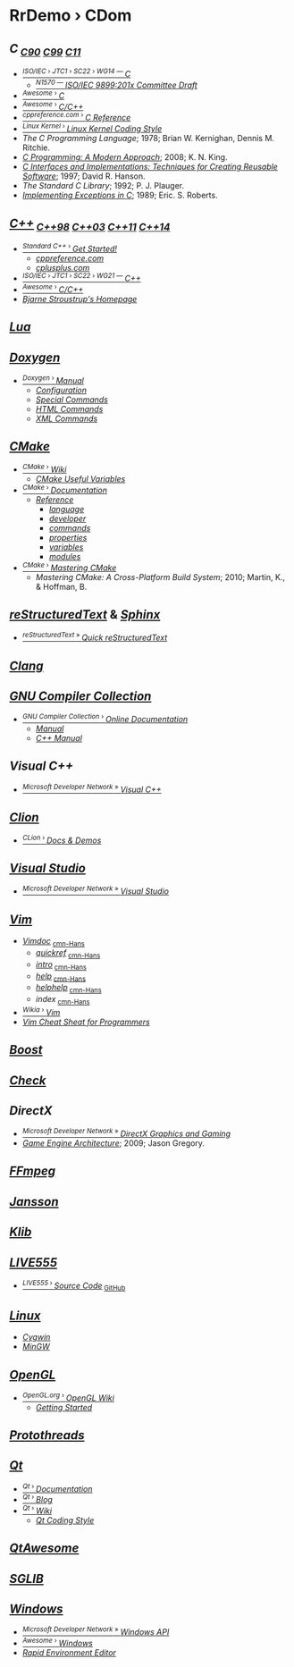 # RrDemo › CDom

## *C*<sub> [*C90*](http://iso.org/iso/catalogue_detail.htm?csnumber=17782 "ISO/IEC 9899:1990") [*C99*](http://iso.org/iso/catalogue_detail.htm?csnumber=29237 "ISO/IEC 9899:1999") [*C11*](http://iso.org/iso/catalogue_detail.htm?csnumber=57853 "ISO/IEC 9899:2011")</sub>
- [<sup>*ISO/IEC* › *JTC1* › *SC22* › *WG14* — </sup>*C*](http://open-std.org/jtc1/sc22/wg14/)
    - [<sup>*N1570* — </sup>*ISO/IEC 9899:201x Committee Draft*](http://open-std.org/jtc1/sc22/wg14/www/docs/n1570.pdf)
- [<sup>*Awesome* › </sup>*C*](http://notabug.org/koz.ross/awesome-c)
- [<sup>*Awesome* › </sup>*C/C++*](http://fffaraz.github.io/awesome-cpp/)
- [<sup>*cppreference.com* › </sup>*C Reference*](http://cppreference.com/w/c)
- [<sup>*Linux Kernel* › </sup>*Linux Kernel Coding Style*](http://kernel.org/doc/Documentation/CodingStyle)
- *The C Programming Language*; 1978; Brian W. Kernighan, Dennis M. Ritchie.
- [*C Programming: A Modern Approach*](http://knking.com/books/c2); 2008; K. N. King.
- [*C Interfaces and Implementations: Techniques for Creating Reusable Software*](http://github.com/drh/cii); 1997; David R. Hanson.
- *The Standard C Library*; 1992; P. J. Plauger.
- [*Implementing Exceptions in C*](http://hpl.hp.com/techreports/Compaq-DEC/SRC-RR-40.pdf); 1989; Eric. S. Roberts.

## [*C++*](http://isocpp.org/)<sub> [*C++98*](http://iso.org/iso/catalogue_detail.htm?csnumber=25845 "ISO/IEC 14882:1998") [*C++03*](http://iso.org/iso/catalogue_detail.htm?csnumber=38110 "ISO/IEC 14882:2003") [*C++11*](http://iso.org/iso/catalogue_detail.htm?csnumber=50372 "ISO/IEC 14882:2011") [*C++14*](http://iso.org/iso/catalogue_detail.htm?csnumber=64029 "ISO/IEC 14882:2014")</sub>
- [<sup>*Standard C++* › </sup>*Get Started!*](http://isocpp.org/get-started)
    - [*cppreference.com*](http://cppreference.com/)
    - [*cplusplus.com*](http://cplusplus.com/)
- [<sup>*ISO/IEC* › *JTC1* › *SC22* › *WG21* — </sup>*C++*](http://open-std.org/jtc1/sc22/wg21/)
- [<sup>*Awesome* › </sup>*C/C++*](http://fffaraz.github.io/awesome-cpp/)
- [*Bjarne Stroustrup's Homepage*](http://stroustrup.com/)

## [*Lua*](http://lua.org/)

## [*Doxygen*](http://doxygen.org/)
- [<sup>*Doxygen* › </sup>*Manual*](http://doxygen.org/manual/)
    - [*Configuration*](http://doxygen.org/manual/config.html)
    - [*Special Commands*](http://doxygen.org/manual/commands.html)
    - [*HTML Commands*](http://doxygen.org/manual/htmlcmds.html)
    - [*XML Commands*](http://doxygen.org/manual/xmlcmds.html)

## [*CMake*](http://cmake.org/)
- [<sup>*CMake* › </sup>*Wiki*](http://cmake.org/Wiki/CMake)
    - [*CMake Useful Variables*](http://cmake.org/Wiki/CMake_Useful_Variables)
- [<sup>*CMake* › </sup>*Documentation*](http://cmake.org/documentation/)
    - [*Reference*](http://cmake.org/cmake/help/latest/)
        - [*language*](http://cmake.org/cmake/help/latest/manual/cmake-language.7.html)
        - [*developer*](http://cmake.org/cmake/help/latest/manual/cmake-developer.7.html)
        - [*commands*](http://cmake.org/cmake/help/latest/manual/cmake-commands.7.html)
        - [*properties*](http://cmake.org/cmake/help/latest/manual/cmake-properties.7.html)
        - [*variables*](http://cmake.org/cmake/help/latest/manual/cmake-variables.7.html)
        - [*modules*](http://cmake.org/cmake/help/latest/manual/cmake-modules.7.html)
- [<sup>*CMake* › </sup>*Mastering CMake*](http://kitware.com/products/books.php)
    - *Mastering CMake: A Cross-Platform Build System*; 2010; Martin, K., & Hoffman, B.

## [*reStructuredText*](http://docutils.sf.net/rst.html) & [*Sphinx*](http://sphinx-doc.org/)
- [<sup>*reStructuredText* » </sup>*Quick reStructuredText*](http://docutils.sourceforge.net/docs/user/rst/quickref.html)

## [*Clang*](http://clang.llvm.org/)

## [*GNU Compiler Collection*](http://gcc.gnu.org/)
- [<sup>*GNU Compiler Collection* › </sup>*Online Documentation*](http://gcc.gnu.org/onlinedocs/gcc/)
    - [*Manual*](http://gcc.gnu.org/onlinedocs/gcc/)
    - [*C++ Manual*](http://gcc.gnu.org/onlinedocs/cpp/)

## *Visual C++*
- [<sup>*Microsoft Developer Network* » </sup>*Visual C++*](http://msdn.microsoft.com/library/60k1461a.aspx)

## [*Clion*](http://jetbrains.com/clion/)
- [<sup>*CLion* › </sup>*Docs & Demos*](http://www.jetbrains.com/clion/documentation/)

## [*Visual Studio*](http://visualstudio.com/)
- [<sup>*Microsoft Developer Network* » </sup>*Visual Studio*](http://msdn.microsoft.com/library/dd831853.aspx)

## [*Vim*](http://vim.org/)
- [*Vimdoc*](http://vimdoc.sf.net/)<sub> [cmn-Hans](http://vimcdoc.sf.net/)</sub>
    - [*quickref*](http://vimdoc.sf.net/htmldoc/quickref.html)<sub> [cmn-Hans](http://vimcdoc.sf.net/doc/quickref.html)</sub>
    - [*intro*](http://vimdoc.sf.net/htmldoc/intro.html)<sub> [cmn-Hans](http://vimcdoc.sf.net/doc/intro.html)</sub>
    - [*help*](http://vimdoc.sf.net/htmldoc/help.html)<sub> [cmn-Hans](http://vimcdoc.sf.net/doc/help.html)</sub>
    - [*helphelp*](http://vimdoc.sf.net/htmldoc/helphelp.html)<sub> [cmn-Hans](http://vimcdoc.sf.net/doc/helphelp.html)</sub>
    - *index*<sub> [cmn-Hans](http://vimcdoc.sf.net/doc/index.html)</sub>
- [<sup>*Wikia* › </sup>*Vim*](http://vim.wikia.com/)
- [*Vim Cheat Sheat for Programmers*](http://michael.peopleofhonoronly.com/vim/)

## [*Boost*](http://boost.org/)

## [*Check*](http://github.com/libcheck/check)

## *DirectX*
- [<sup>*Microsoft Developer Network* » </sup>*DirectX Graphics and Gaming*](http://msdn.microsoft.com/library/ee663274.aspx)
- [*Game Engine Architecture*](http://gameenginebook.com/); 2009; Jason Gregory.

## [*FFmpeg*](http://ffmpeg.org/)

## [*Jansson*](http://digip.org/jansson/)

## [*Klib*](http://attractivechaos.github.io/klib/)

## [*LIVE555*](http://live555.com/)
- [<sup>*LIVE555* › </sup>*Source Code*](http://live555.com/liveMedia/public/)<sub> [GitHub](http://github.com/xanview/live555)</sub>

## [*Linux*](http://gnu.org/)
- [*Cygwin*](http://cygwin.com/)
- [*MinGW*](http://mingw.org/)

## [*OpenGL*](http://opengl.org/)
- [<sup>*OpenGL.org* › </sup>*OpenGL Wiki*](http://opengl.org/wiki/)
    - [*Getting Started*](http://opengl.org/wiki/Getting_Started)

## [*Protothreads*](http://dunkels.com/adam/pt/)

## [*Qt*](http://qt.io/)
- [<sup>*Qt* › </sup>*Documentation*](http://doc.qt.io/)
- [<sup>*Qt* › </sup>*Blog*](http://blog.qt.io/)
- [<sup>*Qt* › </sup>*Wiki*](http://wiki.qt.io/)
    - [*Qt Coding Style*](http://wiki.qt.io/Qt_Coding_Style)

## [*QtAwesome*](http://github.com/gamecreature/QtAwesome)

## [*SGLIB*](http://sglib.sourceforge.net/)

## [*Windows*](http://windows.microsoft.com/)
- [<sup>*Microsoft Developer Network* » </sup>*Windows API*](http://msdn.microsoft.com/library/hh920508.aspx)
- [<sup>*Awesome* › </sup>*Windows*](http://github.com/Awesome-Windows/Awesome)
- [*Rapid Environment Editor*](http://rapidee.com/)
